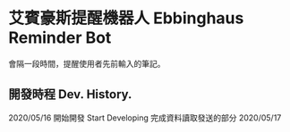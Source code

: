 # 艾賓豪斯提醒機器人 Ebbinghaus Reminder Bot

會隔一段時間，提醒使用者先前輸入的筆記。



## 開發時程 Dev. History.
2020/05/16  開始開發 Start Developing 完成資料讀取發送的部分
2020/05/17

